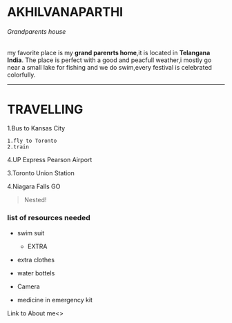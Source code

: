 # AKHILVANAPARTHI
###### Grandparents house
my favorite place is my **grand parenrts home**,it is located in **Telangana India**.
The place is perfect with a good and peacfull weather,i mostly go near a small
lake for fishing and we do swim,every festival is celebrated  colorfully.
*******************
# TRAVELLING

1.Bus to Kansas City

    1.fly to Toronto    
    2.train

4.UP Express Pearson Airport

3.Toronto Union Station

4.Niagara Falls GO

>Nested!

### list of resources needed
* swim suit

    * EXTRA

- extra clothes

- water bottels

- Camera

- medicine in emergency kit

Link to About me<>



